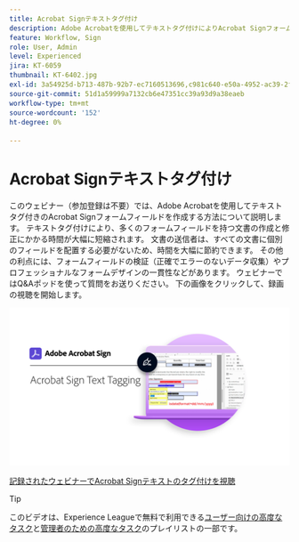 ```yaml
---
title: Acrobat Signテキストタグ付け
description: Adobe Acrobatを使用してテキストタグ付けによりAcrobat Signフォームフィールドを構築する方法について説明します。
feature: Workflow, Sign
role: User, Admin
level: Experienced
jira: KT-6059
thumbnail: KT-6402.jpg
exl-id: 3a54925d-b713-487b-92b7-ec7160513696,c981c640-e50a-4952-ac39-2f90d6d0cf08
source-git-commit: 51d1a59999a7132cb6e47351cc39a93d9a38eaeb
workflow-type: tm+mt
source-wordcount: '152'
ht-degree: 0%

---
```


# Acrobat Signテキストタグ付け

このウェビナー（参加登録は不要）では、Adobe Acrobatを使用してテキストタグ付きのAcrobat Signフォームフィールドを作成する方法について説明します。 テキストタグ付けにより、多くのフォームフィールドを持つ文書の作成と修正にかかる時間が大幅に短縮されます。 文書の送信者は、すべての文書に個別のフィールドを配置する必要がないため、時間を大幅に節約できます。 その他の利点には、フォームフィールドの検証（正確でエラーのないデータ収集）やプロフェッショナルなフォームデザインの一貫性などがあります。 ウェビナーではQ&amp;Aポッドを使って質問をお送りください。 下の画像をクリックして、録画の視聴を開始します。

[![セッションを見る](../assets/Text-Tagging.png)](https://event.on24.com/wcc/r/2338276/415BE4603F60A61A546C0A91528B444F)

[記録されたウェビナーでAcrobat Signテキストのタグ付けを視聴](https://event.on24.com/wcc/r/2338276/415BE4603F60A61A546C0A91528B444F)

>[!TIP]
>
>このビデオは、Experience Leagueで無料で利用できる[ユーザー向けの高度なタスク](https://experienceleague.adobe.com/ja/playlists/acrobat-sign-get-started-business-users)と[管理者のための高度なタスク](https://experienceleague.adobe.com/ja/playlists/acrobat-sign-perform-advanced-tasks-administrators)のプレイリストの一部です。
